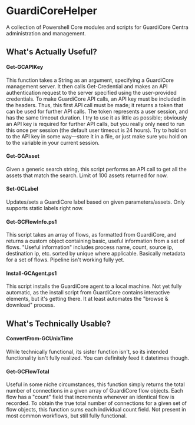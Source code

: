# GuardiCoreHelper
A collection of Powershell Core modules and scripts for GuardiCore Centra administration and management.

## What's Actually Useful?
#### Get-GCAPIKey
This function takes a String as an argument, specifying a GuardiCore management server. It then calls Get-Credential and makes an API authentication request to the server specified using the user-provided credentials. To make GuardiCore API calls, an API key must be included in the headers. Thus, this first API call must be made; it returns a token that can be used for further API calls. The token represents a user session, and has the same timeout duration. I try to use it as little as possible; obviously an API key is required for further API calls, but you really only need to run this once per session (the default user timeout is 24 hours). Try to hold on to the API key in some way—store it in a file, or just make sure you hold on to the variable in your current session.

#### Get-GCAsset
Given a generic search string, this script performs an API call to get all the assets that match the search. Limit of 100 assets returned for now.

#### Set-GCLabel
Updates/sets a GuardiCore label based on given parameters/assets. Only supports static labels right now.

#### Get-GCFlowInfo.ps1
This script takes an array of flows, as formatted from GuardiCore, and returns a custom object containing basic, useful information from a set of flows. "Useful information" includes process name, count, source ip, destination ip, etc. sorted by unique where applicable. Basically metadata for a set of flows. Pipeline isn't working fully yet.

#### Install-GCAgent.ps1
This script installs the GuardiCore agent to a local machine. Not yet fully automatic, as the install script from GuardiCore contains interactive elements, but it's getting there. It at least automates the "browse & download" process.

## What's Technically Usable?
#### ConvertFrom-GCUnixTime
While technically functional, its sister function isn't, so its intended functionality isn't fully realized. You can definitely feed it datetimes though.

#### Get-GCFlowTotal
Useful in some niche circumstances, this function simply returns the total number of connections in a given array of GuardiCore flow objects. Each flow has a "count" field that increments whenever an identical flow is recorded. To obtain the true total number of connections for a given set of flow objects, this function sums each individual count field. Not present in most common workflows, but still fully functional.
